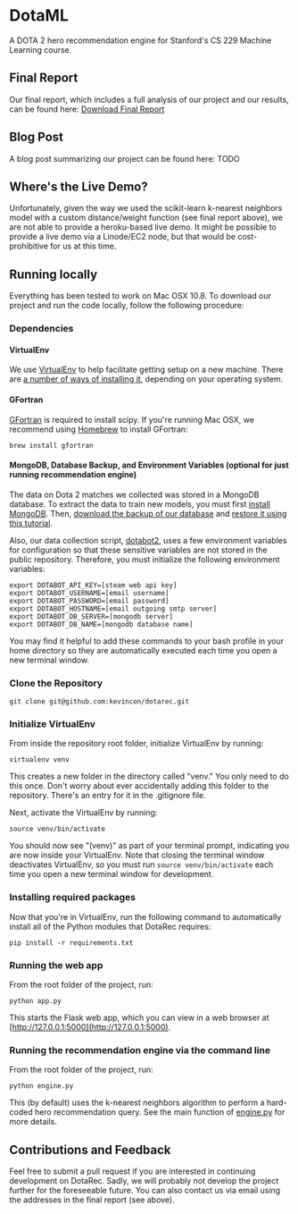 # DotaML

A DOTA 2 hero recommendation engine for Stanford's CS 229 Machine Learning course.

## Final Report

Our final report, which includes a full analysis of our project and our results, can be found here: 
[Download Final Report](docs/final_report.pdf)

## Blog Post

A blog post summarizing our project can be found here: TODO

## Where's the Live Demo?

Unfortunately, given the way we used the scikit-learn k-nearest neighbors model with a custom distance/weight function (see final report above), we are not able to provide a heroku-based live demo. It might be possible to provide a live demo via a Linode/EC2 node, but that would be cost-prohibitive for us at this time.

## Running locally

Everything has been tested to work on Mac OSX 10.8. To download our project and run the code locally, follow the following procedure:

### Dependencies

#### VirtualEnv

We use [VirtualEnv](http://www.virtualenv.org/en/latest/) to help facilitate getting setup on a new machine. There are [a number of ways of installing it](http://www.virtualenv.org/en/latest/virtualenv.html#installation), depending on your operating system.

#### GFortran

[GFortran](http://gcc.gnu.org/wiki/GFortranBinaries) is required to install scipy. If you're running Mac OSX, we recommend using [Homebrew](http://brew.sh/) to install GFortran:

    brew install gfortran

#### MongoDB, Database Backup, and Environment Variables (optional for just running recommendation engine)

The data on Dota 2 matches we collected was stored in a MongoDB database. To extract the data to train new models, you must first [install MongoDB](http://docs.mongodb.org/manual/installation/). Then, [download the backup of our database](https://www.dropbox.com/s/jgflbwyicd56av7/dotabot_db.zip) and [restore it using this tutorial](http://docs.mongodb.org/manual/tutorial/backup-databases-with-binary-database-dumps/).

Also, our data collection script, [dotabot2](data_collection/dotabot2.py), uses a few environment variables for configuration so that these sensitive variables are not stored in the public repository. Therefore, you must initialize the following environment variables:

    export DOTABOT_API_KEY=[steam web api key]
    export DOTABOT_USERNAME=[email username]
    export DOTABOT_PASSWORD=[email password]
    export DOTABOT_HOSTNAME=[email outgoing smtp server]
    export DOTABOT_DB_SERVER=[mongodb server]
    export DOTABOT_DB_NAME=[mongodb database name]

You may find it helpful to add these commands to your bash profile in your home directory so they are automatically executed each time you open a new terminal window.

### Clone the Repository

    git clone git@github.com:kevincon/dotarec.git

### Initialize VirtualEnv

From inside the repository root folder, initialize VirtualEnv by running:

    virtualenv venv

This creates a new folder in the directory called "venv." You only need to do this once. Don't worry about ever accidentally adding this folder to the repository. There's an entry for it in the .gitignore file.

Next, activate the VirtualEnv by running:

    source venv/bin/activate

You should now see "(venv)" as part of your terminal prompt, indicating you are now inside your VirtualEnv. Note that closing the terminal window deactivates VirtualEnv, so you must run ```source venv/bin/activate``` each time you open a new terminal window for development.

### Installing required packages

Now that you're in VirtualEnv, run the following command to automatically install all of the Python modules that DotaRec requires:

    pip install -r requirements.txt
    
### Running the web app

From the root folder of the project, run:

    python app.py
    
This starts the Flask web app, which you can view in a web browser at [http://127.0.0.1:5000](http://127.0.0.1:5000).

### Running the recommendation engine via the command line

From the root folder of the project, run:

    python engine.py
    
This (by default) uses the k-nearest neighbors algorithm to perform a hard-coded hero recommendation query. See the main function of [engine.py](engine.py) for more details.

## Contributions and Feedback

Feel free to submit a pull request if you are interested in continuing development on DotaRec. Sadly, we will probably not develop the project further for the foreseeable future. You can also contact us via email using the addresses in the final report (see above).
